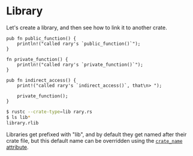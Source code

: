 # Library

Let's create a library, and then see how to link it to another crate.

```rust,editable
pub fn public_function() {
    println!("called rary's `public_function()`");
}

fn private_function() {
    println!("called rary's `private_function()`");
}

pub fn indirect_access() {
    print!("called rary's `indirect_access()`, that\n> ");

    private_function();
}
```

```bash
$ rustc --crate-type=lib rary.rs
$ ls lib*
library.rlib
```

Libraries get prefixed with "lib", and by default they get named after their
crate file, but this default name can be overridden using the [`crate_name`
attribute][crate-name].

[crate-name]: attribute/crate.html